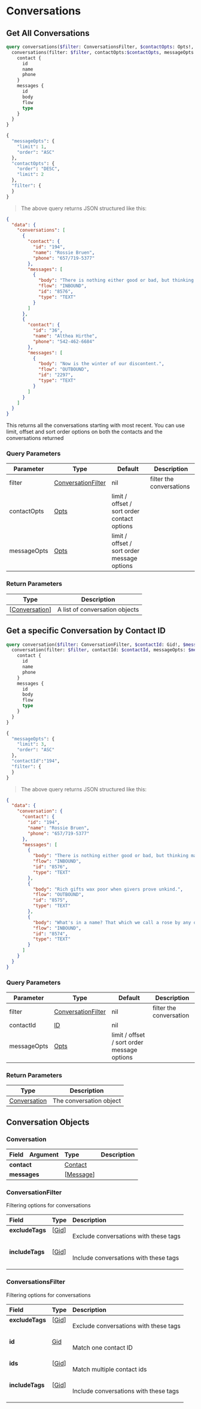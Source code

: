 # Conversations

## Get All Conversations

```graphql
query conversations($filter: ConversationsFilter, $contactOpts: Opts!, $messageOpts: Opts!) {
  conversations(filter: $filter, contactOpts:$contactOpts, messageOpts: $messageOpts) {
    contact {
      id
      name
      phone
    }
    messages {
      id
      body
      flow
      type
    }
  }
}

{
  "messageOpts": {
    "limit": 1,
    "order": "ASC"
  },
  "contactOpts": {
    "order": "DESC",
    "limit": 2
  },
  "filter": {
  }
}
```

> The above query returns JSON structured like this:

```json
{
  "data": {
    "conversations": [
      {
        "contact": {
          "id": "194",
          "name": "Rossie Bruen",
          "phone": "657/719-5377"
        },
        "messages": [
          {
            "body": "There is nothing either good or bad, but thinking makes it so.",
            "flow": "INBOUND",
            "id": "8576",
            "type": "TEXT"
          }
        ]
      },
      {
        "contact": {
          "id": "36",
          "name": "Althea Hirthe",
          "phone": "542-462-6684"
        },
        "messages": [
          {
            "body": "Now is the winter of our discontent.",
            "flow": "OUTBOUND",
            "id": "2297",
            "type": "TEXT"
          }
        ]
      }
    ]
  }
}
```

This returns all the conversations starting with most recent. You can use limit, offset and
sort order options on both the contacts and the conversations returned

### Query Parameters

Parameter | Type | Default | Description
--------- | ---- | ------- | -----------
filter | <a href="#conversationfilter">ConversationFilter</a> | nil | filter the conversations
contactOpts | <a href="#opts">Opts</a> | limit / offset / sort order contact options
messageOpts | <a href="#opts">Opts</a> | limit / offset / sort order message options

### Return Parameters
Type | Description
| ---- | -----------
[<a href="#conversation">Conversation</a>] | A list of conversation objects

## Get a specific Conversation by Contact ID

```graphql
query conversation($filter: ConversationFilter, $contactId: Gid!, $messageOpts: Opts!) {
  conversation(filter: $filter, contactId: $contactId, messageOpts: $messageOpts) {
    contact {
      id
      name
      phone
    }
    messages {
      id
      body
      flow
      type
    }
  }
}

{
  "messageOpts": {
    "limit": 3,
    "order": "ASC"
  },
  "contactId":"194",
  "filter": {
  }
}
```

> The above query returns JSON structured like this:

```json
{
  "data": {
    "conversation": {
      "contact": {
        "id": "194",
        "name": "Rossie Bruen",
        "phone": "657/719-5377"
      },
      "messages": [
        {
          "body": "There is nothing either good or bad, but thinking makes it so.",
          "flow": "INBOUND",
          "id": "8576",
          "type": "TEXT"
        },
        {
          "body": "Rich gifts wax poor when givers prove unkind.",
          "flow": "OUTBOUND",
          "id": "8575",
          "type": "TEXT"
        },
        {
          "body": "What's in a name? That which we call a rose by any other name would smell as sweet.",
          "flow": "INBOUND",
          "id": "8574",
          "type": "TEXT"
        }
      ]
    }
  }
}
```

### Query Parameters

Parameter | Type | Default | Description
--------- | ---- | ------- | -----------
filter | <a href="#conversationfilter">ConversationFilter</a> | nil | filter the conversation
contactId | <a href="#id">ID</a> | nil ||
messageOpts | <a href="#opts">Opts</a> | limit / offset / sort order message options

### Return Parameters
Type | Description
| ---- | -----------
<a href="#conversation">Conversation</a> | The conversation object

## Conversation Objects

### Conversation

<table>
<thead>
<tr>
<th align="left">Field</th>
<th align="right">Argument</th>
<th align="left">Type</th>
<th align="left">Description</th>
</tr>
</thead>
<tbody>
<tr>
<td colspan="2" valign="top"><strong>contact</strong></td>
<td valign="top"><a href="#contact">Contact</a></td>
<td></td>
</tr>
<tr>
<td colspan="2" valign="top"><strong>messages</strong></td>
<td valign="top">[<a href="#message">Message</a>]</td>
<td></td>
</tr>
</tbody>
</table>

### ConversationFilter

Filtering options for conversations

<table>
<thead>
<tr>
<th colspan="2" align="left">Field</th>
<th align="left">Type</th>
<th align="left">Description</th>
</tr>
</thead>
<tbody>
<tr>
<td colspan="2" valign="top"><strong>excludeTags</strong></td>
<td valign="top">[<a href="#gid">Gid</a>]</td>
<td>

Exclude conversations with these tags

</td>
</tr>
<tr>
<td colspan="2" valign="top"><strong>includeTags</strong></td>
<td valign="top">[<a href="#gid">Gid</a>]</td>
<td>

Include conversations with these tags

</td>
</tr>
</tbody>
</table>

### ConversationsFilter

Filtering options for conversations

<table>
<thead>
<tr>
<th colspan="2" align="left">Field</th>
<th align="left">Type</th>
<th align="left">Description</th>
</tr>
</thead>
<tbody>
<tr>
<td colspan="2" valign="top"><strong>excludeTags</strong></td>
<td valign="top">[<a href="#gid">Gid</a>]</td>
<td>

Exclude conversations with these tags

</td>
</tr>
<tr>
<td colspan="2" valign="top"><strong>id</strong></td>
<td valign="top"><a href="#gid">Gid</a></td>
<td>

Match one contact ID

</td>
</tr>
<tr>
<td colspan="2" valign="top"><strong>ids</strong></td>
<td valign="top">[<a href="#gid">Gid</a>]</td>
<td>

Match multiple contact ids

</td>
</tr>
<tr>
<td colspan="2" valign="top"><strong>includeTags</strong></td>
<td valign="top">[<a href="#gid">Gid</a>]</td>
<td>

Include conversations with these tags

</td>
</tr>
</tbody>
</table>
